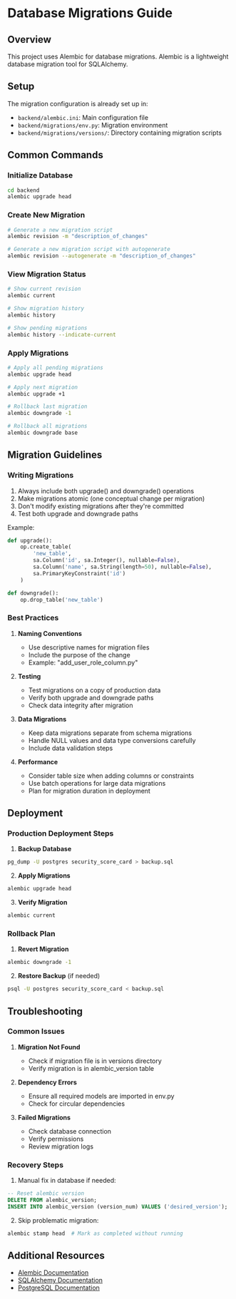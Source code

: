 # Database Migrations Guide

## Overview

This project uses Alembic for database migrations. Alembic is a lightweight database migration tool for SQLAlchemy.

## Setup

The migration configuration is already set up in:
- `backend/alembic.ini`: Main configuration file
- `backend/migrations/env.py`: Migration environment
- `backend/migrations/versions/`: Directory containing migration scripts

## Common Commands

### Initialize Database
```bash
cd backend
alembic upgrade head
```

### Create New Migration
```bash
# Generate a new migration script
alembic revision -m "description_of_changes"

# Generate a new migration script with autogenerate
alembic revision --autogenerate -m "description_of_changes"
```

### View Migration Status
```bash
# Show current revision
alembic current

# Show migration history
alembic history

# Show pending migrations
alembic history --indicate-current
```

### Apply Migrations
```bash
# Apply all pending migrations
alembic upgrade head

# Apply next migration
alembic upgrade +1

# Rollback last migration
alembic downgrade -1

# Rollback all migrations
alembic downgrade base
```

## Migration Guidelines

### Writing Migrations

1. Always include both upgrade() and downgrade() operations
2. Make migrations atomic (one conceptual change per migration)
3. Don't modify existing migrations after they're committed
4. Test both upgrade and downgrade paths

Example:
```python
def upgrade():
    op.create_table(
        'new_table',
        sa.Column('id', sa.Integer(), nullable=False),
        sa.Column('name', sa.String(length=50), nullable=False),
        sa.PrimaryKeyConstraint('id')
    )

def downgrade():
    op.drop_table('new_table')
```

### Best Practices

1. **Naming Conventions**
   - Use descriptive names for migration files
   - Include the purpose of the change
   - Example: "add_user_role_column.py"

2. **Testing**
   - Test migrations on a copy of production data
   - Verify both upgrade and downgrade paths
   - Check data integrity after migration

3. **Data Migrations**
   - Keep data migrations separate from schema migrations
   - Handle NULL values and data type conversions carefully
   - Include data validation steps

4. **Performance**
   - Consider table size when adding columns or constraints
   - Use batch operations for large data migrations
   - Plan for migration duration in deployment

## Deployment

### Production Deployment Steps

1. **Backup Database**
```bash
pg_dump -U postgres security_score_card > backup.sql
```

2. **Apply Migrations**
```bash
alembic upgrade head
```

3. **Verify Migration**
```bash
alembic current
```

### Rollback Plan

1. **Revert Migration**
```bash
alembic downgrade -1
```

2. **Restore Backup** (if needed)
```bash
psql -U postgres security_score_card < backup.sql
```

## Troubleshooting

### Common Issues

1. **Migration Not Found**
   - Check if migration file is in versions directory
   - Verify migration is in alembic_version table

2. **Dependency Errors**
   - Ensure all required models are imported in env.py
   - Check for circular dependencies

3. **Failed Migrations**
   - Check database connection
   - Verify permissions
   - Review migration logs

### Recovery Steps

1. Manual fix in database if needed:
```sql
-- Reset alembic version
DELETE FROM alembic_version;
INSERT INTO alembic_version (version_num) VALUES ('desired_version');
```

2. Skip problematic migration:
```bash
alembic stamp head  # Mark as completed without running
```

## Additional Resources

- [Alembic Documentation](https://alembic.sqlalchemy.org/)
- [SQLAlchemy Documentation](https://docs.sqlalchemy.org/)
- [PostgreSQL Documentation](https://www.postgresql.org/docs/)
